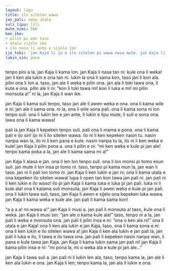 ```yaml
---
layout: lipu
title: ilo sitelen wawa
jan_pali: nasa utala
suli_lipu: lili
mute_nimi: 566
ken_ike:
- pilin pi wan taso
- utala sijelo ike
- ilo nasa li ante e sijelo jan
ijo_toki: 'jan Kaja li jo e ilo sitelen pi wawa nasa mute. jan Kaja li kama ala kama sewi?'
lukin_sin: pona
---
```



tenpo pini a la, jan Kaja li kama lon. jan Kaja li nasa tan ni: kule ona li weka! jan li ken ala lukin e ona tan ni. lukin la ona li sama kon, taso jan li kon ala. pilin ona li lon a. taso, jan ale li weka e pilin ona. jan ala li toki tawa ona, li kute e ona. pilin ale li ni: “kon li toki tawa mi! kon li luka e mi! mi pilin monsuta a!” ni la, jan Kaja li wan ike.

jan Kaja li kama suli tenpo, taso jan ale li awen weka e ona. ona li kama wile e ni: jan ale li sama ona. ni la, ona li wile sona pali. ona li kama sona ni lon tenpo suli. ona li lukin len e jan ante, li lukin e lipu mute, li suli e sona ona. lawa ona li kama wawa!

pali la jan Kaja li kepeken tenpo suli. pali ona li mama e pona. ona li kama pali e ijo sin! ijo ni li ilo sitelen wawa. ilo ni li ken kepeken nasin tu. nasin nanpa wan la, ilo ni li ken pana e kule. nasin nanpa tu la, ilo ni li ken weka e kule! jan Kaja li pilin pona a. ona li pilin e ni: “mi ken weka e kule pi jan ale! tenpo kama poka a la, jan ale li kama sama mi a!”

jan Kaja li alasa e jan. ona li len lon tenpo suli. ona li lon monsi pi tomo esun suli. jan mute li lon insa pi tomo ni. taso, tenpo pi kama mun la, jan wan li taso. jan ni li pali lon tomo ni. jan Kaja li ken lukin e jan ni; ona li kama utala e ona kepeken ilo sitelen wawa! lupa li open tan kon tawa jan pali ni. jan pali ni li ken lukin e ilo waso! ilo pi jan Kaja li kama luka e luka pi jan pali. luka ni li kule ala! ona li kalama suli monsuta; jan Kaja li awen weka e kule pi jan pali. ona li lukin tawa suli, taso, jan Kaja li awen e sijelo ona kepeken luka wawa. jan Kaja li kama weka e kule ale. jan pali li kama sama kon!

“a a a a! mi wawa a!” jan Kaja li musi a. jan pali li monsuta a! taso, kule ona li weka. jan Kaja li musi sin: “jan ale o kama kule ala!” taso, tenpo ni a la, jan pali li weka e monsuta ona. jan pali li pilin insa e ni: “ona o ken ala ni!” ona li utala e jan Kaja! ona li ken ala lukin e jan Kaja, taso, ona li kama sona e ni: ona li ken lukin e ilo sitelen wawa a! jan Kaja li ken ala lukin e jan pali la, jan pali li luka e ilo, li tawa e ilo tawa ona. jan pali li kepeken nasin nanpa wan, li pana e kule tawa jan Kaja. jan Kaja li kama lukin sama jan pali ni! jan Kaja li kama pilin insa e ni: “mi pona la, mi o weka ala e kule pi jan ale...”

jan Kaja li tawa suli a. jan pali ni li lukin len ala, taso, tenpo kama la, jan ale li ken ala lukin e ona. jan Kaja li len; tenpo kama la, jan ala li lukin e ona.
